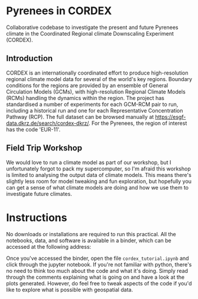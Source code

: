 # Pyrenees in CORDEX

Collaborative codebase to investigate the present and future Pyrenees climate in the Coordinated Regional climate Downscaling Experiment (CORDEX).

## Introduction

CORDEX is an internationally coordinated effort to produce high-resolution regional climate model data for several of the world's key regions. Boundary conditions for the regions are provided by an ensemble of General Circulation Models (GCMs), with high-resolution Regional Climate Models (RCMs) handling the dynamics within the region. The project has standardised a number of experiments for each GCM-RCM pair to run, including a historical run and one for each Representative Concentration Pathway (RCP). The full dataset can be browsed manually at https://esgf-data.dkrz.de/search/cordex-dkrz/. For the Pyrenees, the region of interest has the code 'EUR-11'.

## Field Trip Workshop

We would love to run a climate model as part of our workshop, but I unfortunately forgot to pack my supercomputer, so I'm afraid this workshop is limited to analysing the output data of climate models. This means there's slightly less room for model tweaking and fun exploration, but hopefully you can get a sense of what climate models are doing and how we use them to investigate future climates.

# Instructions

No downloads or installations are required to run this practical. All the notebooks, data, and software is available in a binder, which can be accessed at the following address:

Once you've accessed the binder, open the file `cordex_tutorial.ipynb` and click through the jupyter notebook. If you're not familiar with python, there's no need to think too much about the code and what it's doing. Simply read through the comments explaining what is going on and have a look at the plots generated. However, do feel free to tweak aspects of the code if you'd like to explore what is possible with geospatial data.